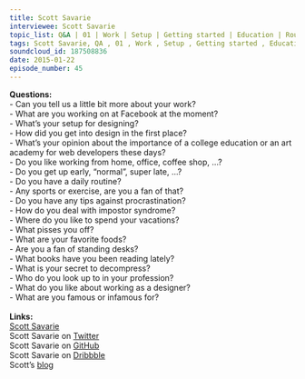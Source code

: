 ```yaml
--- 
title: Scott Savarie
interviewee: Scott Savarie
topic_list: Q&A | 01 | Work | Setup | Getting started | Education | Routine | Exercise | Impostor syndrome | … |
tags: Scott Savarie, QA , 01 , Work , Setup , Getting started , Education , Routine , Exercise , Impostor syndrome , … ,
soundcloud_id: 187508836
date: 2015-01-22
episode_number: 45
---
```

 
<p class="show_notes_display"><b>Questions:</b><br>- Can you tell us a little bit more about your work?<br>- What are you working on at Facebook at the moment?<br>- What’s your setup for designing?<br>- How did you get into design in the first place?<br>- What’s your opinion about the importance of a college education or an art academy for web developers these days?<br>- Do you like working from home, office, coffee shop, …?<br>- Do you get up early, “normal”, super late, …?<br>- Do you have a daily routine?<br>- Any sports or exercise, are you a fan of that?<br>- Do you have any tips against procrastination?<br>- How do you deal with impostor syndrome?<br>- Where do you like to spend your vacations?<br>- What pisses you off?<br>- What are your favorite foods?<br>- Are you a fan of standing desks?<br>- What books have you been reading lately?<br>- What is your secret to decompress?<br>- Who do you look up to in your profession?<br>- What do you like about working as a designer?<br>- What are you famous or infamous for?<br><br><b>Links:</b><br><a rel="nofollow" target="_blank" href="http://www.scottsavarie.ca/">Scott Savarie</a><br>Scott Savarie on <a rel="nofollow" target="_blank" href="https://twitter.com/scottsavarie">Twitter</a><br>Scott Savarie on <a rel="nofollow" target="_blank" href="https://github.com/ScottSavarie?tab=activity">GitHub</a><br>Scott Savarie on <a rel="nofollow" target="_blank" href="https://dribbble.com/ScottSavarie">Dribbble</a><br>Scott’s <a rel="nofollow" target="_blank" href="http://blog.scottsavarie.ca/">blog</a><br></p>
